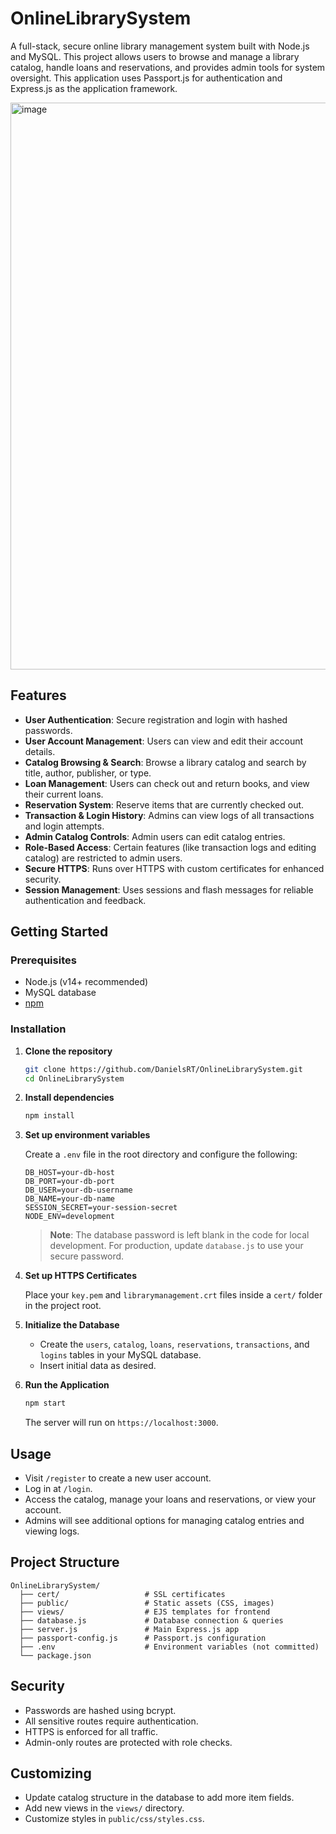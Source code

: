 # OnlineLibrarySystem

A full-stack, secure online library management system built with Node.js and MySQL. This project allows users to browse and manage a library catalog, handle loans and reservations, and provides admin tools for system oversight. This application uses Passport.js for authentication and Express.js as the application framework.

<img width="1908" height="907" alt="image" src="https://github.com/user-attachments/assets/07d16849-aa62-406a-b549-21fbea9c93db" />

## Features

- **User Authentication**: Secure registration and login with hashed passwords.
- **User Account Management**: Users can view and edit their account details.
- **Catalog Browsing & Search**: Browse a library catalog and search by title, author, publisher, or type.
- **Loan Management**: Users can check out and return books, and view their current loans.
- **Reservation System**: Reserve items that are currently checked out.
- **Transaction & Login History**: Admins can view logs of all transactions and login attempts.
- **Admin Catalog Controls**: Admin users can edit catalog entries.
- **Role-Based Access**: Certain features (like transaction logs and editing catalog) are restricted to admin users.
- **Secure HTTPS**: Runs over HTTPS with custom certificates for enhanced security.
- **Session Management**: Uses sessions and flash messages for reliable authentication and feedback.

## Getting Started

### Prerequisites

- Node.js (v14+ recommended)
- MySQL database
- [npm](https://www.npmjs.com/)

### Installation

1. **Clone the repository**
   ```bash
   git clone https://github.com/DanielsRT/OnlineLibrarySystem.git
   cd OnlineLibrarySystem
   ```

2. **Install dependencies**
   ```bash
   npm install
   ```

3. **Set up environment variables**

   Create a `.env` file in the root directory and configure the following:

   ```
   DB_HOST=your-db-host
   DB_PORT=your-db-port
   DB_USER=your-db-username
   DB_NAME=your-db-name
   SESSION_SECRET=your-session-secret
   NODE_ENV=development
   ```

   > **Note**: The database password is left blank in the code for local development. For production, update `database.js` to use your secure password.

4. **Set up HTTPS Certificates**

   Place your `key.pem` and `librarymanagement.crt` files inside a `cert/` folder in the project root.

5. **Initialize the Database**

   - Create the `users`, `catalog`, `loans`, `reservations`, `transactions`, and `logins` tables in your MySQL database.
   - Insert initial data as desired.

6. **Run the Application**
   ```bash
   npm start
   ```
   The server will run on `https://localhost:3000`.

## Usage

- Visit `/register` to create a new user account.
- Log in at `/login`.
- Access the catalog, manage your loans and reservations, or view your account.
- Admins will see additional options for managing catalog entries and viewing logs.

## Project Structure

```
OnlineLibrarySystem/
  ├── cert/                   # SSL certificates
  ├── public/                 # Static assets (CSS, images)
  ├── views/                  # EJS templates for frontend
  ├── database.js             # Database connection & queries
  ├── server.js               # Main Express.js app
  ├── passport-config.js      # Passport.js configuration
  ├── .env                    # Environment variables (not committed)
  └── package.json
```

## Security

- Passwords are hashed using bcrypt.
- All sensitive routes require authentication.
- HTTPS is enforced for all traffic.
- Admin-only routes are protected with role checks.

## Customizing

- Update catalog structure in the database to add more item fields.
- Add new views in the `views/` directory.
- Customize styles in `public/css/styles.css`.
